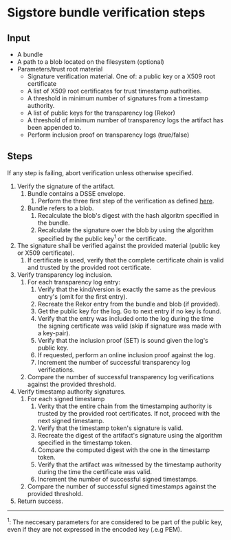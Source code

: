 # Sigstore bundle verification steps

## Input
* A bundle
* A path to a blob located on the filesystem (optional)
* Parameters/trust root material
  * Signature verification material. One of: a public key or a X509
    root certificate
  * A list of X509 root certificates for trust timestamp authorities.
  * A threshold in minimum number of signatures from a timestamp authority.
  * A list of public keys for the transparency log (Rekor)
  * A threshold of minimum number of transparency logs the artifact
    has been appended to.
  * Perform inclusion proof on transparency logs (true/false)

## Steps

If any step is failing, abort verification unless otherwise specified.

1. Verify the signature of the artifact.
   1. Bundle contains a DSSE envelope.
      1. Perform the three first step of the verification as defined
         [here](https://github.com/secure-systems-lab/dsse/blob/master/protocol.md#dsse-protocol).
   2. Bundle refers to a blob.
      1. Recalculate the blob's digest with the hash algoritm specified
         in the bundle.
      2. Recalculate the signature over the blob by using the algorithm
         specified by the public key<sup>1</sup> or the certificate.
2. The signature shall be verified against the provided material
   (public key or X509 certificate).
   1. If certificate is used, verify that the complete certificate
      chain is valid and trusted by the provided root certificate.
3. Verify transparency log inclusion.
   1. For each transparency log entry:
      1. Verify that the kind/version is exactly the same as the
         previous entry's (omit for the first entry).
      2. Recreate the Rekor entry from the bundle and blob (if provided).
      3. Get the public key for the log. Go to next entry if no key is
         found.
      4. Verify that the entry was included onto the log during the time
         the signing certificate was valid (skip if signature was made
         with a key-pair).
      5. Verify that the inclusion proof (SET) is sound given the log's
         public key.
      6. If requested, perform an online inclusion proof against the
         log.
      7. Increment the number of successful transparency log
         verifications.
   2. Compare the number of successful transparency log verifications
      against the provided threshold.
4. Verify timestamp authority signatures.
   1. For each signed timestamp
      1. Verity that the entire chain from the timestamping authority is
         trusted by the provided root certificates. If not, proceed with
         the next signed timestamp.
      2. Verify that the timestamp token's signature is valid.
      3. Recreate the digest of the artifact's signature using the
         algorithm specified in the timestamp token.
      4. Compare the computed digest with the one in the timestamp
         token.
      5. Verify that the artifact was witnessed by the timestamp
         authority during the time the certificate was valid.
      6. Increment the number of successful signed timestamps.
   2. Compare the number of successful signed timestamps against the
      provided threshold.
5. Return success.

<hr/>
<sup>1</sup>: The neccesary parameters for are considered to be part of
the public key, even if they are not expressed in the encoded key
(.e.g PEM).
